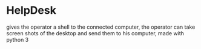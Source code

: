 # HelpDesk
gives the operator a shell to the connected computer, the operator can take screen shots of the desktop and send them to his computer, made with python 3
